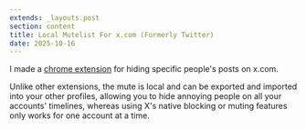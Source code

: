 ```yaml
---
extends: _layouts.post
section: content
title: Local Mutelist For x.com (Formerly Twitter)
date: 2025-10-16
---
```


I made a [chrome extension](https://chromewebstore.google.com/detail/local-xcom-twitter-muteli/epgpnmkhgjnhhammgaaencaconefiokp?hl=en&authuser=0) for hiding specific people's posts on x.com.

Unlike other extensions, the mute is local and can be exported and imported into your other profiles, allowing you to hide annoying people on all your accounts' timelines, whereas using X's native blocking or muting features only works for one account at a time.
